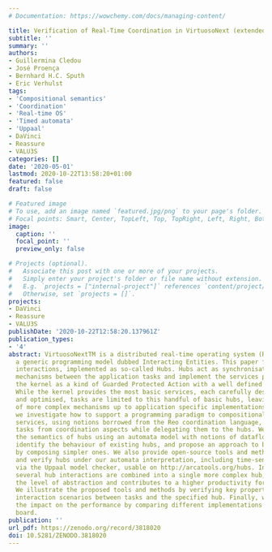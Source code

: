 ```yaml
---
# Documentation: https://wowchemy.com/docs/managing-content/

title: Verification of Real-Time Coordination in VirtuosoNext (extended version)
subtitle: ''
summary: ''
authors:
- Guillermina Cledou
- José Proença
- Bernhard H.C. Sputh
- Eric Verhulst
tags:
- 'Compositional semantics'
- 'Coordination'
- 'Real-time OS'
- 'Timed automata'
- 'Uppaal'
- DaVinci
- Reassure
- VALU3S
categories: []
date: '2020-05-01'
lastmod: 2020-10-22T13:58:20+01:00
featured: false
draft: false

# Featured image
# To use, add an image named `featured.jpg/png` to your page's folder.
# Focal points: Smart, Center, TopLeft, Top, TopRight, Left, Right, BottomLeft, Bottom, BottomRight.
image:
  caption: ''
  focal_point: ''
  preview_only: false

# Projects (optional).
#   Associate this post with one or more of your projects.
#   Simply enter your project's folder or file name without extension.
#   E.g. `projects = ["internal-project"]` references `content/project/deep-learning/index.md`.
#   Otherwise, set `projects = []`.
projects:
- DaVinci
- Reassure
- VALU3S
publishDate: '2020-10-22T12:58:20.137961Z'
publication_types:
- '4'
abstract: VirtuosoNextTM is a distributed real-time operating system (RTOS) featuring
  a generic programming model dubbed Interacting Entities. This paper focuses on these
  interactions, implemented as so-called Hubs. Hubs act as synchronisation and communication
  mechanisms between the application tasks and implement the services provided by
  the kernel as a kind of Guarded Protected Action with a well defined semantics.
  While the kernel provides the most basic services, each carefully designed, tested
  and optimised, tasks are limited to this handful of basic hubs, leaving the development
  of more complex mechanisms up to application specific implementations. In this work
  we investigate how to support a programming paradigm to compositionally build new
  services, using notions borrowed from the Reo coordination language, and relieving
  tasks from coordination aspects while delegating them to the hubs. We formalise
  the semantics of hubs using an automata model with notions of dataflow and time,
  identify the behaviour of existing hubs, and propose an approach to build new hubs
  by composing simpler ones. We also provide open-source tools and methods to analyse
  and verify hubs under our automata interpretation, including time-sensitive behaviour
  via the Uppaal model checker, usable on http://arcatools.org/hubs. In a first experiment
  several hub interactions are combined into a single more complex hub, which raises
  the level of abstraction and contributes to a higher productivity for the programmer.
  We illustrate the proposed tools and methods by verifying key properties on different
  interaction scenarios between tasks and the specified hub. Finally, we investigate
  the impact on the performance by comparing different implementations on an embedded
  board.
publication: ''
url_pdf: https://zenodo.org/record/3818020
doi: 10.5281/ZENODO.3818020
---
```

